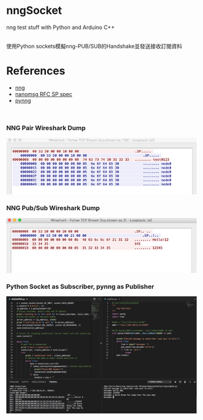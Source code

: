 # nngSocket
  nng test stuff with Python and Arduino C++
  <br/>
  <br/>
  
  使用Python sockets模擬nng-PUB/SUB的Handshake並發送接收訂閱資料
  <br/>
  
# References
  - [nng](https://github.com/nanomsg/nng)
  - [nanomsg RFC SP spec](https://github.com/nanomsg/nanomsg/blob/master/rfc/sp-tcp-mapping-01.txt)
  - [pynng](https://pypi.org/project/pynng/)
  <br/>
  
### NNG Pair Wireshark Dump
![nng Pair0](pictures/nngPairWireshark.png)
<br/>
### NNG Pub/Sub Wireshark Dump
![nng PubSub](pictures/nngPubSub.png)
<br/>
### Python Socket as Subscriber, pynng as Publisher
![sktSub.py](pictures/nngPythonSkt.png)
